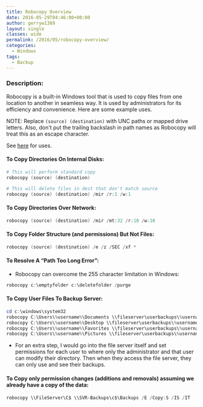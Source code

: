 ```yaml
---
title: Robocopy Overview
date: 2016-05-29T04:46:00+00:00
author: gerryw1389
layout: single
classes: wide
permalink: /2016/05/robocopy-overview/
categories:
  - Windows
tags:
  - Backup
---
```

<!--more-->

### Description:

Robocopy is a built-in Windows tool that is used to copy files from one location to another in seamless way. It is used by administrators for its efficiency and convenience. Here are some example uses. 

NOTE: Replace `(source) (destination)` with UNC paths or mapped drive letters. Also, don't put the trailing backslash in path names as Robocopy will treat this as an escape character.

See [here](http://ss64.com/nt/robocopy.html) for uses.

#### To Copy Directories On Internal Disks:

   ```powershell
   # This will perform standard copy
   robocopy (source) (destination)

   # This will delete files in dest that don't match source
   robocopy (source) (destination) /mir /r:1 /w:1
   ```

#### To Copy Directories Over Network:

   ```powershell
   robocopy (source) (destination) /mir /mt:32 /r:10 /w:10
   ```

#### To Copy Folder Structure (and permissions) But Not Files:

   ```powershell
   robocopy (source) (destination) /e /z /SEC /xf *
   ```

#### To Resolve A &#8220;Path Too Long Error&#8221;:

   - Robocopy can overcome the 255 character limitation in Windows:

   ```powershell
   robocopy c:\emptyfolder c:\deletefolder /purge
   ```

#### To Copy User Files To Backup Server:

   ```powershell
   cd c:\windows\system32  
   robocopy C:\Users\%username%\Documents \\fileserver\userbackups\%username%\Documents /mir /z /e /R:10 /W:10 /mt:4  
   robocopy C:\Users\%username%\Desktop \\fileserver\userbackups\%username%\Desktop /mir /z /e /R:10 /W:10 /mt:4  
   robocopy C:\Users\%username%\Favorites \\fileserver\userbackups\%username%\Favorites /mir /z /e /R:10 /W:10 /mt:4  
   robocopy C:\Users\%username%\Pictures \\fileserver\userbackups\%username%\Pictures /mir /z /e /R:10 /W:10 /mt:4
   ```

   - For an extra step, I would go into the file server itself and set permissions for each user to where only the administrator and that user can modify their directory. Then when they access the file server, they can only use and see their backups.

#### To Copy only permission changes (additions and removals) assuming we already have a copy of the data:

   ```powershell
   robocopy \\FileServer\C$ \\SVR-Backups\c$\Backups /E /Copy:S /IS /IT
   ```

   
